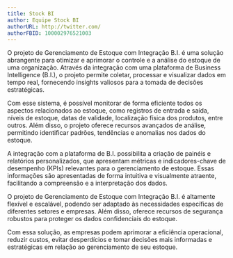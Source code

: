 ```yaml
---
title: Stock BI
author: Equipe Stock BI
authorURL: http://twitter.com/
authorFBID: 100002976521003
---
```


O projeto de Gerenciamento de Estoque com Integração B.I. é uma solução abrangente para otimizar e aprimorar o controle e a análise do estoque de uma organização. Através da integração com uma plataforma de Business Intelligence (B.I.), o projeto permite coletar, processar e visualizar dados em tempo real, fornecendo insights valiosos para a tomada de decisões estratégicas.

<!--truncate-->

Com esse sistema, é possível monitorar de forma eficiente todos os aspectos relacionados ao estoque, como registros de entrada e saída, níveis de estoque, datas de validade, localização física dos produtos, entre outros. Além disso, o projeto oferece recursos avançados de análise, permitindo identificar padrões, tendências e anomalias nos dados do estoque.

A integração com a plataforma de B.I. possibilita a criação de painéis e relatórios personalizados, que apresentam métricas e indicadores-chave de desempenho (KPIs) relevantes para o gerenciamento de estoque. Essas informações são apresentadas de forma intuitiva e visualmente atraente, facilitando a compreensão e a interpretação dos dados.

O projeto de Gerenciamento de Estoque com Integração B.I. é altamente flexível e escalável, podendo ser adaptado às necessidades específicas de diferentes setores e empresas. Além disso, oferece recursos de segurança robustos para proteger os dados confidenciais do estoque.

Com essa solução, as empresas podem aprimorar a eficiência operacional, reduzir custos, evitar desperdícios e tomar decisões mais informadas e estratégicas em relação ao gerenciamento de seu estoque.

